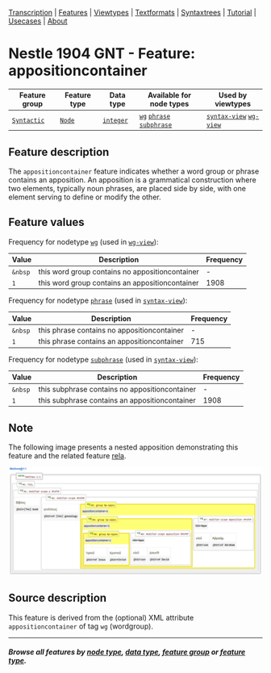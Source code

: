 <a name="start"></a>
<div class="hidden-content">
<a href="../transcription.md">Transcription</a> | <a href="README.md#start">Features</a> | <a href="../viewtypes.md#start">Viewtypes</a> | <a href="../textformats.md#start">Textformats</a> |  <a href="../syntaxtrees.md#start">Syntaxtrees</a> | <a href="../../tutorial/README.md#start">Tutorial</a> | <a href="../usecases/README.md#start">Usecases</a> | <a href="../about.md#start">About</a>
</div>

# Nestle 1904 GNT -  Feature: appositioncontainer

Feature group | Feature type | Data type | Available for node types | Used by viewtypes
---  | --- | --- | --- | ---
[`Syntactic`](featuresbygroup.md#syntactic-features) | [`Node`](featuresbyfeaturetype.md#node-features) | [`integer`](featuresbydatatype.md#integer-datatype) | [`wg`](featuresbynodetype.md#wordgroup-nodes) [`phrase`](featuresbynodetype.md#phrase-nodes) [`subphrase`](featuresbynodetype.md#subphrase-nodes) | [`syntax-view`](../syntax-view.md#start) [`wg-view`](../wg-view.md#start) 

## Feature description 

The `appositioncontainer` feature indicates whether a word group or phrase contains an apposition. An apposition is a grammatical construction where two elements, typically noun phrases, are placed side by side, with one element serving to define or modify the other.

## Feature values 

Frequency for nodetype [`wg`](featuresbynodetype.md#wordgroup-nodes) (used in [`wg-view`](../wg-view.md#start)):

Value | Description | Frequency
---  | --- | --- 
`&nbsp` | this word group contains no appositioncontainer | -
`1` | this word group contains an appositioncontainer | 1908


Frequency for nodetype [`phrase`](featuresbynodetype.md#phrase-nodes) (used in [`syntax-view`](../syntactic-view.md#start)):

Value | Description | Frequency
---  | --- | --- 
`&nbsp` | this phrase contains no appositioncontainer | -
`1` | this phrase contains an appositioncontainer | 715


Frequency for nodetype [`subphrase`](featuresbynodetype.md#subphrase-nodes) (used in [`syntax-view`](../syntactic-view.md#start)):

Value | Description | Frequency
---  | --- | --- 
`&nbsp` | this subphrase contains no appositioncontainer | -
`1` | this subphrase contains an appositioncontainer | 1908

## Note

The following image presents a nested apposition demonstrating this feature and the related feature [rela](rela.md#readme).

<img src="images/appositioncontainer.png" width="600">

## Source description

This feature is derived from the (optional) XML attribute `appositioncontainer` of tag `wg` (wordgroup).

---
#### *Browse all features by [node type](featuresbynodetype.md#start), [data type](featuresbydatatype.md#start), [feature group](featuresbygroup.md#start) or [feature type](featuresbyfeaturetype.md#start).*
